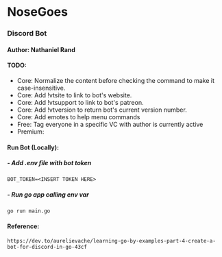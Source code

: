 # NoseGoes
### Discord Bot
#### Author: Nathaniel Rand

#### TODO:
- Core: Normalize the content before checking the command to make it case-insensitive.
- Core: Add !vtsite to link to bot's website.
- Core: Add !vtsupport to link to bot's patreon.
- Core: Add !vtversion to return bot's current version number.
- Core: Add emotes to help menu commands
- Free: Tag everyone in a specific VC with author is currently active
- Premium: 

#### Run Bot (Locally):
##### - Add .env file with bot token

    BOT_TOKEN=<INSERT TOKEN HERE>

##### - Run go app calling env var

    go run main.go

#### Reference: 
`https://dev.to/aurelievache/learning-go-by-examples-part-4-create-a-bot-for-discord-in-go-43cf`